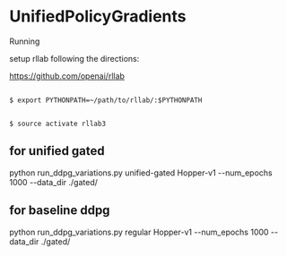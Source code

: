 # UnifiedPolicyGradients

Running

setup rllab following the directions:

https://github.com/openai/rllab

<code>
$ export PYTHONPATH=~/path/to/rllab/:$PYTHONPATH

$ source activate rllab3
</code>

## for unified gated

python run_ddpg_variations.py unified-gated Hopper-v1 --num_epochs 1000 --data_dir ./gated/

## for baseline ddpg

python run_ddpg_variations.py regular Hopper-v1 --num_epochs 1000 --data_dir ./gated/


